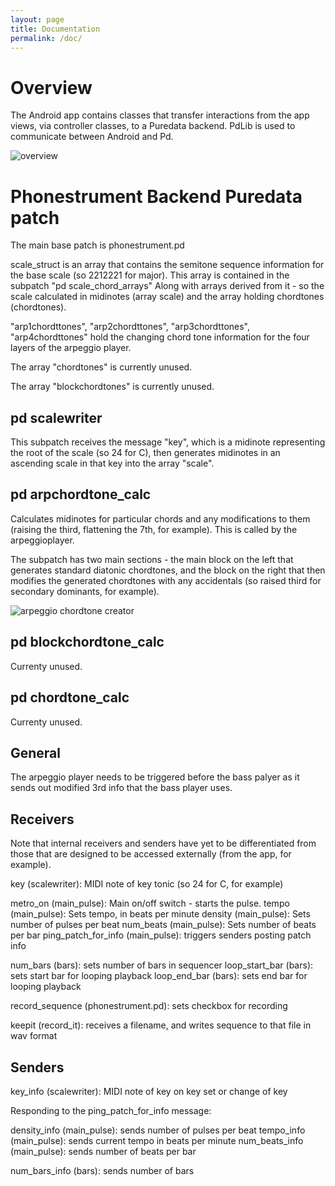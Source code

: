 ```yaml
---
layout: page
title: Documentation
permalink: /doc/
---
```


# Overview

The Android app contains classes that transfer interactions from the app views, via controller classes, to a Puredata backend. PdLib is used to communicate between Android and Pd.

![overview](../assets/overview2.png)



# Phonestrument Backend Puredata patch

The main base patch is phonestrument.pd

scale_struct is an array that contains the semitone sequence information for
the base scale (so 2212221 for major). This array is contained in the subpatch
"pd scale_chord_arrays" Along with arrays derived from it - so the scale
calculated in midinotes (array scale) and the array holding chordtones
(chordtones).

"arp1chordttones", "arp2chordttones", "arp3chordttones", "arp4chordttones" hold
the changing chord tone information for the four layers of the arpeggio player.

The array "chordtones" is currently unused.

The array "blockchordtones" is currently unused.

## pd scalewriter

This subpatch receives the message "key", which is a midinote representing the
root of the scale (so 24 for C), then generates midinotes in an ascending scale
in that key into the array "scale".

## pd arpchordtone_calc

Calculates midinotes for particular chords and any modifications to them
(raising the third, flattening the 7th, for example). This is called by the
arpeggioplayer.

The subpatch has two main sections - the main block on the left that generates
standard diatonic chordtones, and the block on the right that then modifies the
generated chordtones with any accidentals (so raised third for secondary
dominants, for example).

![arpeggio chordtone creator](../assets/arpchordtone_calc.png)

## pd blockchordtone_calc

Currenty unused.

## pd chordtone_calc

Currenty unused.

## General

The arpeggio player needs to be triggered before the bass palyer as it sends
out modified 3rd info that the bass player uses.

## Receivers

Note that internal receivers and senders have yet to be differentiated from
those that are designed to be accessed externally (from the app, for example).


key (scalewriter): MIDI note of key tonic (so 24 for C, for example)

metro_on (main_pulse): Main on/off switch - starts the pulse.
tempo (main_pulse): Sets tempo, in beats per minute
density (main_pulse): Sets number of pulses per beat
num_beats (main_pulse): Sets number of beats per bar
ping_patch_for_info (main_pulse): triggers senders posting patch info

num_bars (bars): sets number of bars in sequencer
loop_start_bar (bars): sets start bar for looping playback
loop_end_bar (bars): sets end bar for looping playback 

record_sequence (phonestrument.pd): sets checkbox for recording

keepit (record_it): receives a filename, and writes sequence to that file in wav format



## Senders

key_info (scalewriter): MIDI note of key on key set or change of key


Responding to the ping_patch_for_info message:

density_info (main_pulse): sends number of pulses per beat
tempo_info (main_pulse): sends current tempo in beats per minute
num_beats_info (main_pulse): sends number of beats per bar

num_bars_info (bars): sends number of bars



